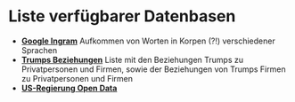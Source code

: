 Liste verfügbarer Datenbasen
============================

* [**Google Ingram**](https://books.google.com/ngrams)  Aufkommen von Worten in Korpen (?!) verschiedener Sprachen
* [**Trumps Beziehungen**](https://docs.google.com/spreadsheets/d/1Z5Vo5pbvxKJ5XpfALZXvCzW26Cl4we3OaN73K9Ae5Ss/edit#gid=1368567920) Liste mit den Beziehungen Trumps zu Privatpersonen und Firmen, sowie der Beziehungen von Trumps Firmen zu Privatpersonen und Firmen
* [**US-Regierung Open Data**](https://www.data.gov/)
